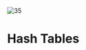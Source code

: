 ![35](https://github.com/manningstinson/holbertonschool-low_level_programming/assets/104523090/73ca75f0-2c27-486b-84d6-ac6b25569243)
# Hash Tables
